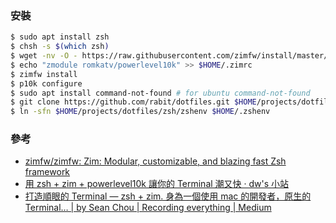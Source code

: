 ### 安裝
```bash
$ sudo apt install zsh
$ chsh -s $(which zsh)
$ wget -nv -O - https://raw.githubusercontent.com/zimfw/install/master/install.zsh | zsh
$ echo "zmodule romkatv/powerlevel10k" >> $HOME/.zimrc
$ zimfw install
$ p10k configure
$ sudo apt install command-not-found # for ubuntu command-not-found
$ git clone https://github.com/rabit/dotfiles.git $HOME/projects/dotfiles
$ ln -sfn $HOME/projects/dotfiles/zsh/zshenv $HOME/.zshenv
```
### 參考
- [zimfw/zimfw: Zim: Modular, customizable, and blazing fast Zsh framework](https://github.com/zimfw/zimfw#installation)
- [用 zsh + zim + powerlevel10k 讓你的 Terminal 潮又快 · dw's 小站](https://dwye.dev/post/zsh-zim-powerlevel10k/)
- [打造順眼的 Terminal — zsh + zim. 身為一個使用 mac 的開發者，原生的 Terminal… | by Sean Chou | Recording everything | Medium](https://medium.com/%E6%8A%80%E8%A1%93%E7%AD%86%E8%A8%98/%E6%89%93%E9%80%A0%E9%A0%86%E7%9C%BC%E7%9A%84-terminal-zsh-zim-f8a9c504ffd)

